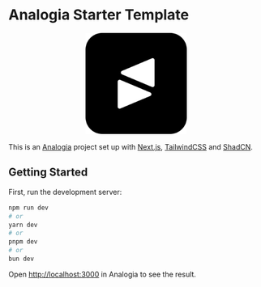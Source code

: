 # Analogia Starter Template

<p align="center">
  <img src="app/logo.svg" width="200" />
</p>

This is an [Analogia](https://analogia.ai/) project set up with
[Next.js](https://nextjs.org/), [TailwindCSS](https://tailwindcss.com/) and
[ShadCN](https://ui.shadcn.com).

## Getting Started

First, run the development server:

```bash
npm run dev
# or
yarn dev
# or
pnpm dev
# or
bun dev
```

Open [http://localhost:3000](http://localhost:3000) in Analogia to see the result.
